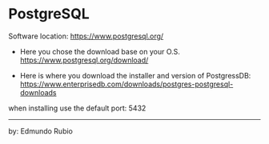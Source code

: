# PostgreSQL 

Software location:
https://www.postgresql.org/

- Here you chose the download base on your O.S.
https://www.postgresql.org/download/


- Here is where you download the installer and version of PostgressDB:
https://www.enterprisedb.com/downloads/postgres-postgresql-downloads

when installing use the default port: 5432

-----------------------------------------
by: Edmundo Rubio